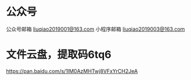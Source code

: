 # 公众号 #

公众号邮箱 liuqiao2019001@163.com
小程序邮箱 liuqiao2019003@163.com

# 文件云盘，提取码6tq6 #

https://pan.baidu.com/s/1lM0AzMHTwj8VFxYrCH2JeA
